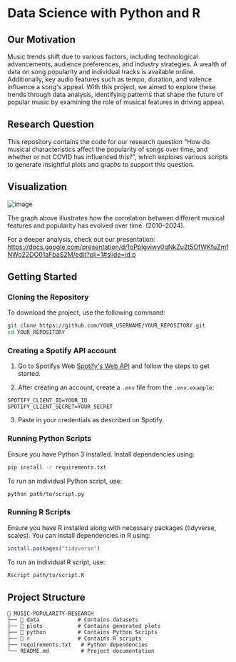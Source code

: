 # Data Science with Python and R

## Our Motivation
Music trends shift due to various factors, including technological advancements, audience preferences, and industry strategies. A wealth of data on song popularity and individual tracks is available online. Additionally, key audio features such as tempo, duration, and valence influence a song's appeal. With this project, we aimed to explore these trends through data analysis, identifying patterns that shape the future of popular music by examining the role of musical features in driving appeal.

## Research Question
This repository contains the code for our research question "How do musical characteristics affect the popularity of songs over time, and whether or not COVID has influenced this?", which explores various scripts to generate insightful plots and graphs to support this question.

## Visualization
![image](https://github.com/user-attachments/assets/5dcf918b-9de6-4dfe-8481-68eef655fd74) 

The graph above illustrates how the correlation between different musical features and popularity has evolved over time. (2010–2024).

For a deeper analysis, check out our presentation: https://docs.google.com/presentation/d/1oPbIgviwv0gNkZu2t5OfWKfuZmfNWo22DO01aFbaS2M/edit?pli=1#slide=id.p

## Getting Started

### Cloning the Repository
To download the project, use the following command:
```sh
git clone https://github.com/YOUR_USERNAME/YOUR_REPOSITORY.git
cd YOUR_REPOSITORY
```

### Creating a Spotify API account

1. Go to Spotifys Web [Spotify's Web API](https://developer.spotify.com/) and follow the steps to get started.

2. After creating an account, create a `.env` file from the `.env.example`:
```env
SPOTIFY_CLIENT_ID=YOUR_ID
SPOTIFY_CLIENT_SECRET=YOUR_SECRET
```

3. Paste in your credentials as described on Spotify.

### Running Python Scripts
Ensure you have Python 3 installed. Install dependencies using:
```sh
pip install -r requirements.txt
```
To run an individual Python script, use:
```sh
python path/to/script.py
```

### Running R Scripts
Ensure you have R installed along with necessary packages (tidyverse, scales). You can install dependencies in R using:
```r
install.packages("tidyverse")
```
To run an individual R script, use:
```sh
Rscript path/to/script.R
```

## Project Structure
```
📂 MUSIC-POPULARITY-RESEARCH
├── 📂 data            # Contains datasets
├── 📂 plots           # Contains generated plots
├── 📂 python          # Contains Python Scripts
├── 📂 r               # Contains R scripts
├── requirements.txt   # Python dependencies
└── README.md          # Project documentation
```
